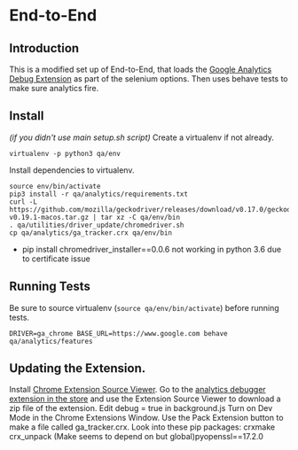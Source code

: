 # End-to-End

## Introduction

This is a modified set up of End-to-End, that loads the [Google Analytics Debug Extension](https://chrome.google.com/webstore/detail/google-analytics-debugger/jnkmfdileelhofjcijamephohjechhna/related?hl=en) as part of the selenium options. Then uses behave tests to make sure analytics fire.


## Install
*(if you didn't use main setup.sh script)*
Create a virtualenv if not already.
```
virtualenv -p python3 qa/env
```
Install dependencies to virtualenv.
```
source env/bin/activate
pip3 install -r qa/analytics/requirements.txt
curl -L https://github.com/mozilla/geckodriver/releases/download/v0.17.0/geckodriver-v0.19.1-macos.tar.gz | tar xz -C qa/env/bin
. qa/utilities/driver_update/chromedriver.sh
cp qa/analytics/ga_tracker.crx qa/env/bin
```
* pip install chromedriver_installer==0.0.6 not working in python 3.6 due to certificate issue

## Running Tests
Be sure to source virtualenv (```source qa/env/bin/activate```) before running tests.

```
DRIVER=ga_chrome BASE_URL=https://www.google.com behave qa/analytics/features
```


## Updating the Extension.

Install [Chrome Extension Source Viewer](https://chrome.google.com/webstore/detail/chrome-extension-source-v/jifpbeccnghkjeaalbbjmodiffmgedin). Go to the [analytics debugger extension in the store](https://chrome.google.com/webstore/detail/google-analytics-debugger/jnkmfdileelhofjcijamephohjechhna/related?hl=en) and use the Extension Source Viewer to download a zip file of the extension. Edit debug = true in background.js
Turn on Dev Mode in the Chrome Extensions Window. Use the Pack Extension button to make a file called ga_tracker.crx.
Look into these pip packages:
crxmake
crx_unpack
(Make seems to depend on but global)pyopenssl==17.2.0
